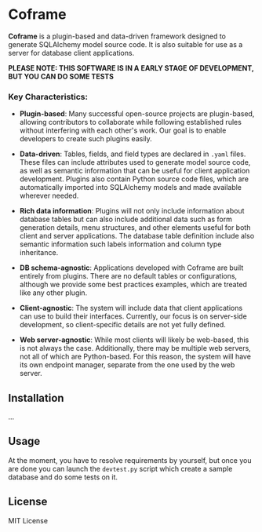 # Coframe

**Coframe** is a plugin-based and data-driven framework designed to generate SQLAlchemy model source code. It is also suitable for use as a server for database client applications.

**PLEASE NOTE: THIS SOFTWARE IS IN A EARLY STAGE OF DEVELOPMENT, BUT YOU CAN DO SOME TESTS**

### Key Characteristics:

- **Plugin-based**: Many successful open-source projects are plugin-based, allowing contributors to collaborate while following established rules without interfering with each other's work. Our goal is to enable developers to create such plugins easily.

- **Data-driven**: Tables, fields, and field types are declared in `.yaml` files. These files can include attributes used to generate model source code, as well as semantic information that can be useful for client application development. Plugins also contain Python source code files, which are automatically imported into SQLAlchemy models and made available wherever needed.

- **Rich data information**: Plugins will not only include information about database tables but can also include additional data such as form generation details, menu structures, and other elements useful for both client and server applications. The database table definition include also semantic information such labels information and column type inheritance.

- **DB schema-agnostic**: Applications developed with Coframe are built entirely from plugins. There are no default tables or configurations, although we provide some best practices examples, which are treated like any other plugin.

- **Client-agnostic**: The system will include data that client applications can use to build their interfaces. Currently, our focus is on server-side development, so client-specific details are not yet fully defined.

- **Web server-agnostic**: While most clients will likely be web-based, this is not always the case. Additionally, there may be multiple web servers, not all of which are Python-based. For this reason, the system will have its own endpoint manager, separate from the one used by the web server.

## Installation
...

## Usage

At the moment, you have to resolve requirements by yourself, but once you are done you can launch the `devtest.py` script which create a sample database and do some tests on it.

## License
MIT License
